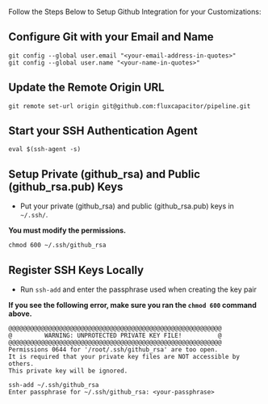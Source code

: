 Follow the Steps Below to Setup Github Integration for your Customizations:

## Configure Git with your Email and Name
```
git config --global user.email "<your-email-address-in-quotes>"
git config --global user.name "<your-name-in-quotes>"
```

## Update the Remote Origin URL
```
git remote set-url origin git@github.com:fluxcapacitor/pipeline.git
```

## Start your SSH Authentication Agent
```
eval $(ssh-agent -s)
```


## Setup Private (github_rsa) and Public (github_rsa.pub) Keys
* Put your private (github_rsa) and public (github_rsa.pub) keys in `~/.ssh/`.

**You must modify the permissions.**
```
chmod 600 ~/.ssh/github_rsa
```

## Register SSH Keys Locally
* Run `ssh-add` and enter the passphrase used when creating the key pair

**If you see the following error, make sure you ran the `chmod 600` command above.**
```
@@@@@@@@@@@@@@@@@@@@@@@@@@@@@@@@@@@@@@@@@@@@@@@@@@@@@@@@@@@
@         WARNING: UNPROTECTED PRIVATE KEY FILE!          @
@@@@@@@@@@@@@@@@@@@@@@@@@@@@@@@@@@@@@@@@@@@@@@@@@@@@@@@@@@@
Permissions 0644 for '/root/.ssh/github_rsa' are too open.
It is required that your private key files are NOT accessible by others.
This private key will be ignored.
```
```
ssh-add ~/.ssh/github_rsa
Enter passphrase for ~/.ssh/github_rsa: <your-passphrase>
```